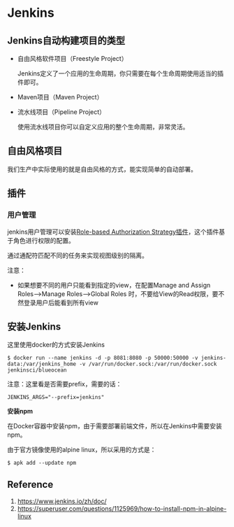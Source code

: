 # Jenkins

## Jenkins自动构建项目的类型

- 自由风格软件项目（Freestyle Project）

  Jenkins定义了一个应用的生命周期，你只需要在每个生命周期使用适当的插件即可。

- Maven项目（Maven Project）

- 流水线项目（Pipeline Project）

  使用流水线项目你可以自定义应用的整个生命周期，非常灵活。

## 自由风格项目

我们生产中实际使用的就是自由风格的方式，能实现简单的自动部署。

## 插件

### 用户管理

jenkins用户管理可以安装[Role-based Authorization Strategy插件](https://plugins.jenkins.io/role-strategy/)，这个插件基于角色进行权限的配置。

通过通配符匹配不同的任务来实现视图级别的隔离。

注意：

- 如果想要不同的用户只能看到指定的view，在配置Manage and Assign Roles-->Manage Roles-->Global Roles 时，不要给View的Read权限，要不然登录用户后能看到所有view

## 安装Jenkins

这里使用docker的方式安装Jenkins

```
$ docker run --name jenkins -d -p 8081:8080 -p 50000:50000 -v jenkins-data:/var/jenkins_home -v /var/run/docker.sock:/var/run/docker.sock jenkinsci/blueocean
```

注意：这里看是否需要prefix，需要的话：

```
JENKINS_ARGS="--prefix=jenkins"
```

**安装npm**

在Docker容器中安装npm，由于需要部署前端文件，所以在Jenkins中需要安装npm。

由于官方镜像使用的alpine linux，所以采用的方式是：

```
$ apk add --update npm
```

## Reference

1. https://www.jenkins.io/zh/doc/
1. https://superuser.com/questions/1125969/how-to-install-npm-in-alpine-linux
